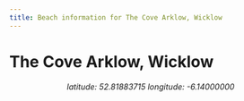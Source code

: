 ```yaml
---
title: Beach information for The Cove Arklow, Wicklow
---
```

# The Cove Arklow, Wicklow 

<div align="center"><i>latitude: 52.81883715 longitude: -6.14000000</i></div>